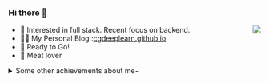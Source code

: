 ### Hi there 👋

<img align="right" src="https://github-readme-stats.vercel.app/api?username=cgDeepLearn&show_icons=true&icon_color=CE1D2D&text_color=718096&bg_color=ffffff&hide_title=true" />

- :orange_book: Interested in full stack. Recent focus on backend.
- ✍🏻 My Personal Blog :[cgdeeplearn.github.io](https://cgdeeplearn.github.io)
- :ram: Ready to Go!
- :meat_on_bone: Meat lover

<details>
  <summary>Some other achievements about me~</summary>
  <br>
  
  * 🤪 Fun Maker
  * 🍎 Eater
  
  <p align="center"> 
  add more
  </p>
  
</details>



